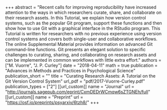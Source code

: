 +++
abstract = "Recent calls for improving reproducibility have increased attention to the ways in which researchers curate, share, and collaborate on their research assets. In this Tutorial, we explain how version control systems, such as the popular Git program, support these functions and then show how to use Git with a graphical interface in the RStudio program. This Tutorial is written for researchers with no previous experience using version control systems and covers both single-user and collaborative workflows. The online Supplemental Material provides information on advanced Git command-line functions. Git presents an elegant solution to specific challenges to curating, sharing, and collaborating on research assets and can be implemented in common workflows with little extra effort."
authors = ["M. Vuorre", "J. P. Curley"]
date = "2018-04-11"
math = true
publication = "Advances in Methods and Practices in Psychological Science"
publication_short = ""
title = "Curating Research Assets: A Tutorial on the Git Version Control System"
url_pdf = "pdf/2017-Vuorre-Curley.pdf"
publication_types = ["2"]
[[url_custom]]
name = "Journal"
url = "http://journals.sagepub.com/eprint/CxmDEDrWCmqw6sZTGNEh/full"
[[url_custom]]
name = "Preprint"
url = "https://osf.io/preprints/psyarxiv/6tzh8/"
+++

